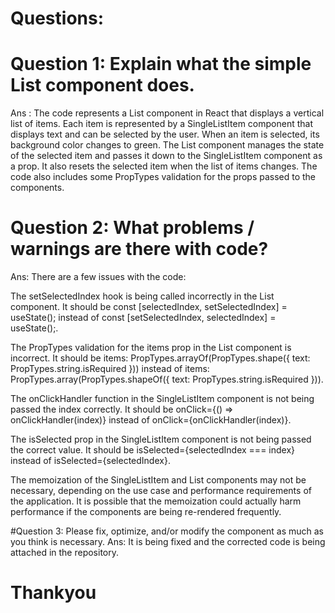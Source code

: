 # Questions:

# Question 1: Explain what the simple List component does.
Ans : The code represents a List component in React that displays a vertical list of items. Each item is represented by a SingleListItem component that displays text and can be selected by the user. When an item is selected, its background color changes to green. The List component manages the state of the selected item and passes it down to the SingleListItem component as a prop. It also resets the selected item when the list of items changes. The code also includes some PropTypes validation for the props passed to the components.

# Question 2: What problems / warnings are there with code?
Ans: There are a few issues with the code:

The setSelectedIndex hook is being called incorrectly in the List component. It should be const [selectedIndex, setSelectedIndex] = useState(); instead of const [setSelectedIndex, selectedIndex] = useState();.

The PropTypes validation for the items prop in the List component is incorrect. It should be items: PropTypes.arrayOf(PropTypes.shape({ text: PropTypes.string.isRequired })) instead of items: PropTypes.array(PropTypes.shapeOf({ text: PropTypes.string.isRequired })).

The onClickHandler function in the SingleListItem component is not being passed the index correctly. It should be onClick={() => onClickHandler(index)} instead of onClick={onClickHandler(index)}.

The isSelected prop in the SingleListItem component is not being passed the correct value. It should be isSelected={selectedIndex === index} instead of isSelected={selectedIndex}.

The memoization of the SingleListItem and List components may not be necessary, depending on the use case and performance requirements of the application. It is possible that the memoization could actually harm performance if the components are being re-rendered frequently.

#Question 3: Please fix, optimize, and/or modify the component as much as you think is necessary. 
Ans: It is being fixed and the corrected code is being attached in the repository.

# Thankyou
